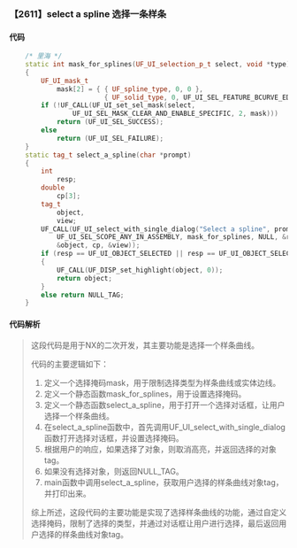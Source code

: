 ### 【2611】select a spline 选择一条样条

#### 代码

```cpp
    /* 里海 */  
    static int mask_for_splines(UF_UI_selection_p_t select, void *type)  
    {  
        UF_UI_mask_t  
            mask[2] = { { UF_spline_type, 0, 0 },  
                        { UF_solid_type, 0, UF_UI_SEL_FEATURE_BCURVE_EDGE } };  
        if (!UF_CALL(UF_UI_set_sel_mask(select,  
                UF_UI_SEL_MASK_CLEAR_AND_ENABLE_SPECIFIC, 2, mask)))  
            return (UF_UI_SEL_SUCCESS);  
        else  
            return (UF_UI_SEL_FAILURE);  
    }  
    static tag_t select_a_spline(char *prompt)  
    {  
        int  
            resp;  
        double  
            cp[3];  
        tag_t  
            object,  
            view;  
        UF_CALL(UF_UI_select_with_single_dialog("Select a spline", prompt,  
            UF_UI_SEL_SCOPE_ANY_IN_ASSEMBLY, mask_for_splines, NULL, &resp,  
            &object, cp, &view));  
        if (resp == UF_UI_OBJECT_SELECTED || resp == UF_UI_OBJECT_SELECTED_BY_NAME)  
        {  
            UF_CALL(UF_DISP_set_highlight(object, 0));  
            return object;  
        }  
        else return NULL_TAG;  
    }

```

#### 代码解析

> 这段代码是用于NX的二次开发，其主要功能是选择一个样条曲线。
>
> 代码的主要逻辑如下：
>
> 1. 定义一个选择掩码mask，用于限制选择类型为样条曲线或实体边线。
> 2. 定义一个静态函数mask_for_splines，用于设置选择掩码。
> 3. 定义一个静态函数select_a_spline，用于打开一个选择对话框，让用户选择一个样条曲线。
> 4. 在select_a_spline函数中，首先调用UF_UI_select_with_single_dialog函数打开选择对话框，并设置选择掩码。
> 5. 根据用户的响应，如果选择了对象，则取消高亮，并返回选择的对象tag。
> 6. 如果没有选择对象，则返回NULL_TAG。
> 7. main函数中调用select_a_spline，获取用户选择的样条曲线对象tag，并打印出来。
>
> 综上所述，这段代码的主要功能是实现了选择样条曲线的功能，通过自定义选择掩码，限制了选择的类型，并通过对话框让用户进行选择，最后返回用户选择的样条曲线对象tag。
>
